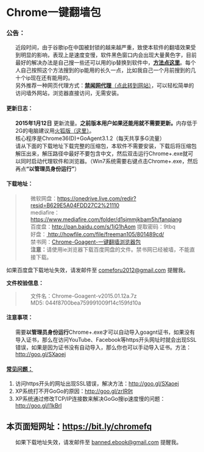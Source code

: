 <div class="markdown-body">
<h1>Chrome一键翻墙包</h1> 
<h3>公告：</h3>
<ul class="task-list">
	<li>近段时间，由于谷歌ip在中国被封锁的越来越严重，致使本软件的翻墙效果受到明显的影响，表现上是速度变慢，软件黑色窗口内会出现大量黄色字，目前最好的解决办法是自己搜一些还可以用的ip替换到软件中，<strong><a href="https://github.com/comeforu2012/truth/wiki/%E6%90%9Cip%E6%95%99%E7%A8%8B">方法点这里</a></strong>。每个人自己按照这个方法搜到的ip能用的长久一点，比如我自己一个月前搜到的几十个ip现在还有能用的。</li>
	<li>另外推荐一种网页代理方式：<a href="https://pipes.yahoo.com/pipes/pipe.run?_id=51ba298b5d6db69cef1e7d0a376c7542"><strong>禁闻网代理</strong>（点此转到网站）</a>，可以轻松简单的访问墙外网站，浏览器直接访问，无需安装。</li>
</ul>
<h4>更新日志：</h4>
<ul class="task-list">
	<li><strong>2015年1月12日</strong> 更新流量。<strong>之前版本用户如果还能用就不需要更新。</strong>内存低于2G的电脑建议用<a href="https://github.com/bannedbook/fanqiang/wiki/firefox">火狐版（这里）</a>。</li>
	<li>核心程序是Chrome36(D)+GoAgent3.1.2（每天共享多G流量）</li>
	<li>请从下面的下载地址下载完整的压缩包，本软件不需要安装，下载后将压缩包解压出来，解压路径中最好不要包含中文，然后双击运行Chrome+.exe就可以同时启动代理软件和浏览器。（Win7系统需要右键点击Chrome+.exe，然后再点<strong>“以管理员身份运行”</strong>）</li>
</ul>
<h4>下载地址：</h4>
<blockquote>
<ul class="task-list">
        <li>微软网盘：<a href="https://onedrive.live.com/redir?resid=B629E5A04FDD27C2%21110" target="_blank">https://onedrive.live.com/redir?resid=B629E5A04FDD27C2%21110</a>
        <li>mediafire：<a href="https://www.mediafire.com/folder/d1sjmmjkbam5h/fanqiang" target="_blank">https://www.mediafire.com/folder/d1sjmmjkbam5h/fanqiang</a>
	<li>百度盘：<a href="http://pan.baidu.com/s/1jG1hAom">http://pan.baidu.com/s/1jG1hAom</a> 提取密码：9tbq</li>
	<li>好盘：<a href="http://howfile.com/file/freeman105/801489cd/" target="_blank"> http://howfile.com/file/freeman105/801489cd/</a></li>
	<li>禁书网：<a href="http://www.bannedbook.org/forum23/topic4509.html">Chrome-Goagent-一键翻墙浏览器包</a></li>
	<li><strong>注意：</strong>请使用ie浏览器下载百度网盘的文件。禁书网已经被墙，不能直接下载。</li>

</ul>
</blockquote>
如果百度盘下载地址失效，请发邮件至 <a href="mailto:comeforu2012@gmail.com">comeforu2012@gmail.com</a> 提醒我。

<strong>文件校验信息：</strong>
<blockquote>
<ul class="task-list">
	<li>文件名：Chrome-Goagent-v2015.01.12a.7z</li>
	<li>MD5: 044f8700bea759991009f14c159fd10a</li>
</ul>
</blockquote>
<h4>注意事项：</h4>
<ul class="task-list">
	<li>需要<strong>以管理员身份运行</strong>Chrome+.exe才可以自动导入goagnt证书，如果没有导入证书，那么在访问YouTube、Facebook等https开头网址时就会出现SSL错误，如果是因为证书没有自动导入，那么你也可以手动导入证书。方法：<a href="http://goo.gl/SXaoej">http://goo.gl/SXaoej</a></li>
</ul>
<h4><a href="https://github.com/comeforu2012/FQ_FAQ/wiki">常见问题：</a></h4>
<ol class="task-list">
	<li>访问https开头的网址出现SSL错误，解决方法：<a href="http://goo.gl/SXaoej">http://goo.gl/SXaoej</a></li>
	<li>XP系统打不开GoGo的原因：<a href="http://goo.gl/zrIR9t">http://goo.gl/zrIR9t</a></li>
	<li>XP系统通过修改TCP/IP连接数来解决GoGo搜ip速度慢的问题：<a href="http://goo.gl/l1kBrl">http://goo.gl/l1kBrl</a></li>
</ol>
<h2>本页面短网址：<a href="https://bit.ly/chromefq">https://bit.ly/chromefq</a></h2>
</div>
<div id="wiki-footer" class="gollum-markdown-content boxed-group">
<div class="boxed-group-inner wiki-auxiliary-content  markdown-body">
<ul class="task-list">
	<li>如果下载地址失效，请发邮件至 <a href="mailto:banned.ebook@gmail.com">banned.ebook@gmail.com</a> 提醒我。</li>
</ul>
</div>
</div>